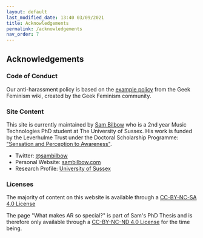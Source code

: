 ```yaml
---
layout: default
last_modified_date: 13:40 03/09/2021
title: Acknowledgements
permalink: /acknowledgements
nav_order: 7
---
```

## Acknowledgements

### Code of Conduct 

Our anti-harassment policy is based on the [example policy](http://geekfeminism.wikia.com/wiki/Community_anti-harassment) from the Geek Feminism wiki, created by the Geek Feminism community.

### Site Content
This site is currently maintained by [Sam Bilbow](https://twitter.com/sambilbow) who is a 2nd year Music Technologies PhD student at The University of Sussex. His work is funded by the Leverhulme Trust under the Doctoral Scholarship Programme: ["Sensation and Perception to Awareness"](https://www.sussex.ac.uk/sensation).
- Twitter: [@sambilbow](https://twitter.com/sambilbow)
- Personal Website: [sambilbow.com](https://sambilbow.com)
- Research Profile: [University of Sussex](https://profiles.sussex.ac.uk/p376006-sam-bilbow)

### Licenses
The majority of content on this website is available through a [CC-BY-NC-SA 4.0 License](LICENSE-CC-BY-NC-SA)

The page "What makes AR so special?" is part of Sam's PhD Thesis and is therefore only available through a [CC-BY-NC-ND 4.0 License](LICENSE-CC-BY-NC-ND) for the time being.